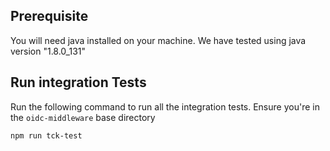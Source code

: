 
## Prerequisite
You will need java installed on your machine.
We have tested using java version "1.8.0_131"

## Run integration Tests
Run the following command to run all the integration tests.
Ensure you're in the `oidc-middleware` base directory

```
npm run tck-test
```
